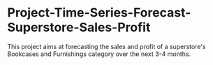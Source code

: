 # Project-Time-Series-Forecast-Superstore-Sales-Profit
This project aims at forecasting the sales and profit of a superstore's Bookcases and Furnishings category over the next 3-4 months.
